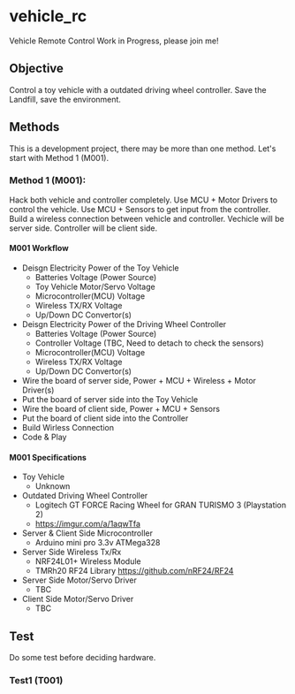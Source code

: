 # vehicle_rc
Vehicle Remote Control
Work in Progress, please join me!
## Objective
Control a toy vehicle with a outdated driving wheel controller.
Save the Landfill, save the environment.
## Methods
This is a development project, there may be more than one method.
Let's start with Method 1 (M001).
### Method 1 (M001):
Hack both vehicle and controller completely.
Use MCU + Motor Drivers to control the vehicle.
Use MCU + Sensors to get input from the controller.
Build a wireless connection between vehicle and controller.
Vechicle will be server side.
Controller will be client side.
#### M001 Workflow
- Deisgn Electricity Power of the Toy Vehicle
  - Batteries Voltage (Power Source)
  - Toy Vehicle Motor/Servo Voltage
  - Microcontroller(MCU) Voltage
  - Wireless TX/RX Voltage
  - Up/Down DC Convertor(s)
- Deisgn Electricity Power of the Driving Wheel Controller
  - Batteries Voltage (Power Source)
  - Controller Voltage (TBC, Need to detach to check the sensors)
  - Microcontroller(MCU) Voltage
  - Wireless TX/RX Voltage
  - Up/Down DC Convertor(s)
- Wire the board of server side, Power + MCU + Wireless + Motor Driver(s)
- Put the board of server side into the Toy Vehicle
- Wire the board of client side, Power + MCU + Sensors
- Put the board of client side into the Controller
- Build Wirless Connection
- Code & Play
#### M001 Specifications
- Toy Vehicle
  - Unknown
- Outdated Driving Wheel Controller
  - Logitech GT FORCE Racing Wheel for GRAN TURISMO 3 (Playstation 2)
  - https://imgur.com/a/1aqwTfa
- Server & Client Side Microcontroller
  - Arduino mini pro 3.3v ATMega328
- Server Side Wireless Tx/Rx
  - NRF24L01+ Wireless Module
  - TMRh20 RF24 Library https://github.com/nRF24/RF24
- Server Side Motor/Servo Driver
  - TBC
- Client Side Motor/Servo Driver
  - TBC
## Test
Do some test before deciding hardware.
### Test1 (T001)

